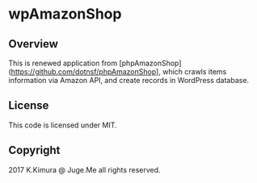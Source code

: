 # wpAmazonShop

## Overview

This is renewed application from [phpAmazonShop](https://github.com/dotnsf/phpAmazonShop], which crawls items information via Amazon API, and create records in WordPress database.

## License

This code is licensed under MIT.

## Copyright

2017 K.Kimura @ Juge.Me all rights reserved.



